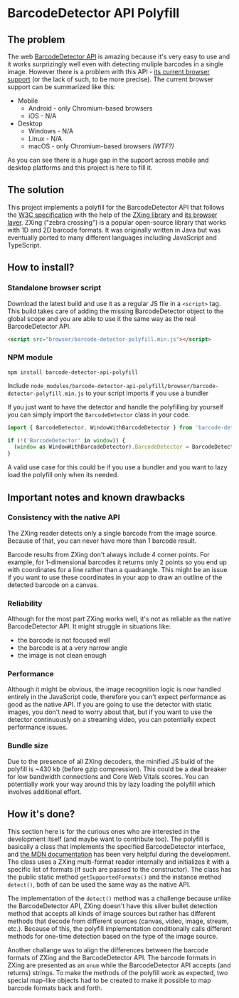 # BarcodeDetector API Polyfill

## The problem

The web [BarcodeDetector API](https://developer.mozilla.org/en-US/docs/Web/API/BarcodeDetector) is amazing because it's very easy to use and it works surprizingly well even with detecting muliple barcodes in a single image. However there is a problem with this API - [its current browser support](https://caniuse.com/mdn-api_barcodedetector) (or the lack of such, to be more precise). The current browser support can be summarized like this:

- Mobile
  - Android - only Chromium-based browsers
  - iOS - N/A
- Desktop
  - Windows - N/A
  - Linux - N/A
  - macOS - only Chromium-based browsers *(WTF?)*

As you can see there is a huge gap in the support across mobile and desktop platforms and this project is here to fill it.

## The solution

This project implements a polyfill for the BarcodeDetector API that follows the [W3C specification](https://wicg.github.io/shape-detection-api/#barcode-detection-api) with the help of the [ZXing library](https://github.com/zxing-js/library) and [its browser layer](https://github.com/zxing-js/browser). ZXing ("zebra crossing") is a popular open-source library that works with 1D and 2D barcode formats. It was originally written in Java but was eventually ported to many different languages including JavaScript and TypeScript.

## How to install?

### Standalone browser script

Download the latest build and use it as a regular JS file in a `<script>` tag. This build takes care of adding the missing BarcodeDetector object to the global scope and you are able to use it the same way as the real BarcodeDetector API.

```html
<script src="browser/barcode-detector-polyfill.min.js"></script>
```


### NPM module

```
npm install barcode-detector-api-polyfill
```

Include `node_modules/barcode-detector-api-polyfill/browser/barcode-detector-polyfill.min.js` to your script imports if you use a bundler

If you just want to have the detector and handle the polyfilling by yourself you can simply import the `BarcodeDetector` class in your code.

```ts
import { BarcodeDetector, WindowWithBarcodeDetector } from 'barcode-detector-api-polyfill';

if (!('BarcodeDetector' in window)) {
  (window as WindowWithBarcodeDetector).BarcodeDetector = BarcodeDetector;
}
```

A valid use case for this could be if you use a bundler and you want to lazy load the polyfill only when its needed.

## Important notes and known drawbacks

### Consistency with the native API

The ZXing reader detects only a single barcode from the image source. Because of that, you can never have more than 1 barcode result.

Barcode results from ZXing don't always include 4 corner points. For example, for 1-dimensional barcodes it returns only 2 points so you end up with coordinates for a line rather than a quadrangle. This might be an issue if you want to use these coordinates in your app to draw an outline of the detected barcode on a canvas.

### Reliability

Although for the most part ZXing works well, it's not as reliable as the native BarcodeDetector API. It might struggle in situations like:

- the barcode is not focused well
- the barcode is at a very narrow angle
- the image is not clean enough

### Performance

Although it might be obvious, the image recognition logic is now handled entirely in the JavaScript code, therefore you can't expect performance as good as the native API. If you are going to use the detector with static images, you don't need to worry about that, but if you want to use the detector continuously on a streaming video, you can potentially expect performance issues.

### Bundle size

Due to the presence of all ZXing decoders, the minified JS build of the polyfill is ~430 kb (before gzip compression). This could be a deal breaker for low bandwidth connections and Core Web Vitals scores. You can potentially work your way around this by lazy loading the polyfill which involves additional effort.

## How it's done?

This section here is for the curious ones who are interested in the development itself (and maybe want to contribute too). The polyfill is basically a class that implements the specified BarcodeDetector interface, and [the MDN documentation](https://developer.mozilla.org/en-US/docs/Web/API/BarcodeDetector) has been very helpful during the development. The class uses a ZXing multi-format reader internally and initializes it with a specific list of formats (if such are passed to the constructor). The class has the public static method `getSupportedFormats()`  and the instance method `detect()`, both of can be used the same way as the native API.

The implementation of the `detect()` method was a challenge because unlike the BarcodeDetector API, ZXing doesn't have this silver bullet detection method that accepts all kinds of image sources but rather has different methods that decode from different sources (canvas, video, image, stream, etc.). Because of this, the polyfill implementation conditionally calls different methods for one-time detection based on the type of the image source.

Another challange was to align the differences between the barcode formats of ZXing and the BarcodeDetector API. The barcode formats in ZXing are presented as an `enum` while the BarcodeDetector API accepts (and returns) strings. To make the methods of the polyfill work as expected, two special map-like objects had to be created to make it possible to map barcode formats back and forth.
